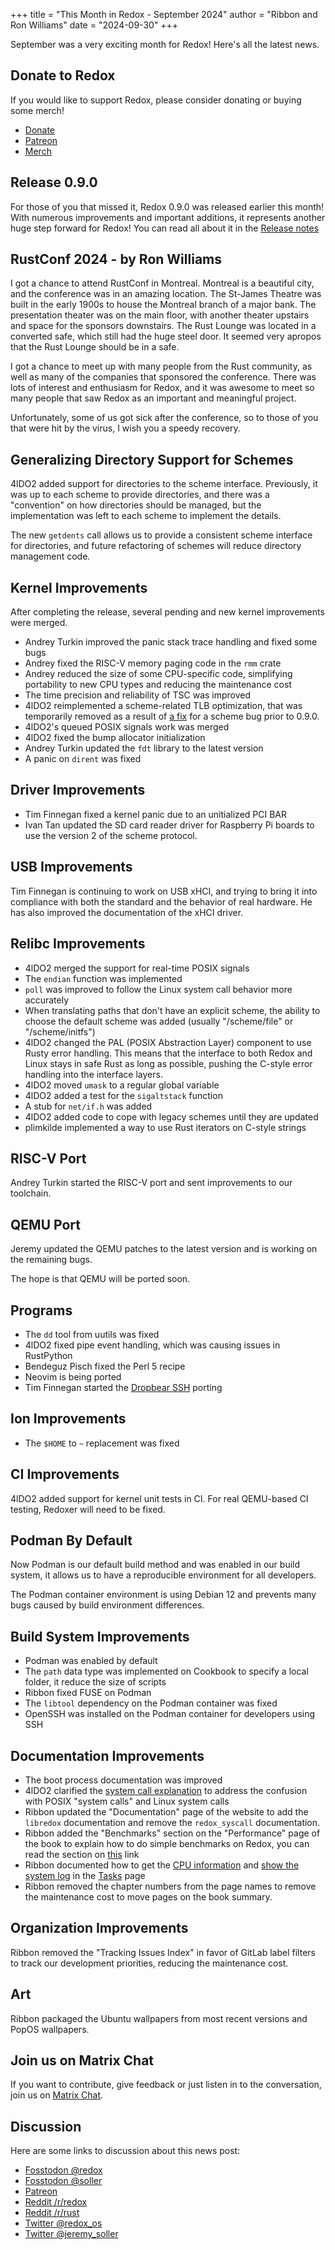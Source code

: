 +++
title = "This Month in Redox - September 2024"
author = "Ribbon and Ron Williams"
date = "2024-09-30"
+++

September was a very exciting month for Redox! Here's all the latest news.

## Donate to Redox

If you would like to support Redox, please consider donating or buying some merch!

- [Donate](https://www.redox-os.org/donate/)
- [Patreon](https://www.patreon.com/redox_os)
- [Merch](https://redox-os.creator-spring.com/)

## Release 0.9.0

For those of you that missed it, Redox 0.9.0 was released earlier this month!
With numerous improvements and important additions, it represents another huge step forward for Redox!
You can read all about it in the [Release notes](https://redox-os.org/news/release-0.9.0/)

## RustConf 2024 - by Ron Williams

I got a chance to attend RustConf in Montreal. Montreal is a beautiful city, and the conference was in an amazing location.
The St-James Theatre was built in the early 1900s to house the Montreal branch of a major bank.
The presentation theater was on the main floor, with another theater upstairs and space for the sponsors downstairs.
The Rust Lounge was located in a converted safe, which still had the huge steel door.
It seemed very apropos that the Rust Lounge should be in a safe.

I got a chance to meet up with many people from the Rust community, as well as many of the companies that sponsored the conference.
There was lots of interest and enthusiasm for Redox,
and it was awesome to meet so many people that saw Redox as an important and meaningful project.

Unfortunately, some of us got sick after the conference, so to those of you that were hit by the virus, I wish you a speedy recovery.

## Generalizing Directory Support for Schemes

4lDO2 added support for directories to the scheme interface.
Previously, it was up to each scheme to provide directories, and there was a "convention" on how directories should be managed,
but the implementation was left to each scheme to implement the details.

The new `getdents` call allows us to provide a consistent scheme interface for directories,
and future refactoring of schemes will reduce directory management code.

## Kernel Improvements

After completing the release, several pending and new kernel improvements were merged.

- Andrey Turkin improved the panic stack trace handling and fixed some bugs
- Andrey fixed the RISC-V memory paging code in the `rmm` crate
- Andrey reduced the size of some CPU-specific code, simplifying portability to new CPU types and reducing the maintenance cost
- The time precision and reliability of TSC was improved
- 4lDO2 reimplemented a scheme-related TLB optimization, that was temporarily removed as a result of [a fix](https://gitlab.redox-os.org/redox-os/kernel/-/merge_requests/333) for a scheme bug prior to 0.9.0.
- 4lDO2's queued POSIX signals work was merged
- 4lDO2 fixed the bump allocator initialization
- Andrey Turkin updated the `fdt` library to the latest version
- A panic on `dirent` was fixed

## Driver Improvements

- Tim Finnegan fixed a kernel panic due to an unitialized PCI BAR
- Ivan Tan updated the SD card reader driver for Raspberry Pi boards to use the version 2 of the scheme protocol.

## USB Improvements

Tim Finnegan is continuing to work on USB xHCI, and trying to bring it into compliance with both the standard and the behavior of real hardware. 
He has also improved the documentation of the xHCI driver.

## Relibc Improvements

- 4lDO2 merged the support for real-time POSIX signals
- The `endian` function was implemented
- `poll`  was improved to follow the Linux system call behavior more accurately
- When translating paths that don't have an explicit scheme, the ability to choose the default scheme was added (usually "/scheme/file" or "/scheme/initfs")
- 4lDO2 changed the PAL (POSIX Abstraction Layer) component to use Rusty error handling. This means that the interface to both Redox and Linux stays in safe Rust as long as possible, pushing the C-style error handling into the interface layers.
- 4lDO2 moved `umask` to a regular global variable
- 4lDO2 added a test for the `sigaltstack` function
- A stub for `net/if.h` was added
- 4lDO2 added code to cope with legacy schemes until they are updated
- plimkilde implemented a way to use Rust iterators on C-style strings

## RISC-V Port

Andrey Turkin started the RISC-V port and sent improvements to our toolchain.

## QEMU Port

Jeremy updated the QEMU patches to the latest version and is working on the remaining bugs.

The hope is that QEMU will be ported soon.

## Programs

- The `dd` tool from uutils was fixed
- 4lDO2 fixed pipe event handling, which was causing issues in RustPython
- Bendeguz Pisch fixed the Perl 5 recipe
- Neovim is being ported
- Tim Finnegan started the [Dropbear SSH](https://matt.ucc.asn.au/dropbear/dropbear.html) porting

## Ion Improvements

- The `$HOME` to `~` replacement was fixed

## CI Improvements

4lDO2 added support for kernel unit tests in CI. For real QEMU-based CI testing, Redoxer will need to be fixed.

## Podman By Default

Now Podman is our default build method and was enabled in our build system, it allows us to have a reproducible environment for all developers.

The Podman container environment is using Debian 12 and prevents many bugs caused by build environment differences.

## Build System Improvements

- Podman was enabled by default
- The `path` data type was implemented on Cookbook to specify a local folder, it reduce the size of scripts
- Ribbon fixed FUSE on Podman
- The `libtool` dependency on the Podman container was fixed
- OpenSSH was installed on the Podman container for developers using SSH

## Documentation Improvements

- The boot process documentation was improved
- 4lDO2 clarified the [system call explanation](https://doc.redox-os.org/book/how-redox-compares.html#system-calls) to address the confusion with POSIX "system calls" and Linux system calls
- Ribbon updated the "Documentation" page of the website to add the `libredox` documentation and remove the `redox_syscall` documentation.
- Ribbon added the "Benchmarks" section on the "Performance" page of the book to explain how to do simple benchmarks on Redox, you can read the section on [this](https://doc.redox-os.org/book/performance.html#benchmarks) link
- Ribbon documented how to get the [CPU information](https://doc.redox-os.org/book/tasks.html#show-cpu-information) and [show the system log](https://doc.redox-os.org/book/tasks.html#show-the-system-log) in the [Tasks](https://doc.redox-os.org/book/tasks.html) page
- Ribbon removed the chapter numbers from the page names to remove the maintenance cost to move pages on the book summary.

## Organization Improvements

Ribbon removed the "Tracking Issues Index" in favor of GitLab label filters to track our development priorities, reducing the maintenance cost.

## Art

Ribbon packaged the Ubuntu wallpapers from most recent versions and PopOS wallpapers.

## Join us on Matrix Chat

If you want to contribute, give feedback or just listen in to the conversation,
join us on [Matrix Chat](https://matrix.to/#/#redox-join:matrix.org).

## Discussion

Here are some links to discussion about this news post:

- [Fosstodon @redox](https://fosstodon.org/@redox/113238436856184947)
- [Fosstodon @soller](https://fosstodon.org/@soller/113238422123305113)
- [Patreon](https://www.patreon.com/posts/113225427)
- [Reddit /r/redox](https://www.reddit.com/r/Redox/comments/1fuid6p/this_month_in_redox_os_september_2024/)
- [Reddit /r/rust](https://www.reddit.com/r/rust/comments/1fuiddg/this_month_in_redox_os_september_2024/)
- [Twitter @redox_os](https://x.com/redox_os/status/1841494088912142356)
- [Twitter @jeremy_soller](https://x.com/jeremy_soller/status/1841494050462978477)
